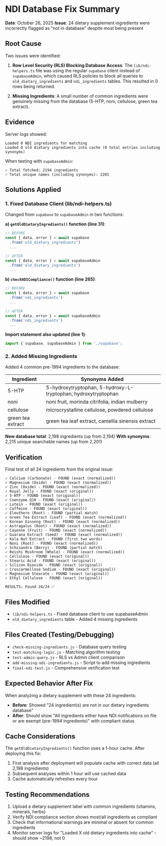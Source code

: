 # NDI Database Fix Summary

**Date**: October 26, 2025
**Issue**: 24 dietary supplement ingredients were incorrectly flagged as "not in database" despite most being present

## Root Cause

Two issues were identified:

1. **Row Level Security (RLS) Blocking Database Access**: The `lib/ndi-helpers.ts` file was using the regular `supabase` client instead of `supabaseAdmin`, which caused RLS policies to block all queries to `old_dietary_ingredients` and `ndi_ingredients` tables. This resulted in 0 rows being returned.

2. **Missing Ingredients**: A small number of common ingredients were genuinely missing from the database (5-HTP, noni, cellulose, green tea extract).

## Evidence

Server logs showed:
```
Loaded 0 NDI ingredients for matching
Loaded 0 old dietary ingredients into cache (0 total entries including synonyms)
```

When testing with `supabaseAdmin`:
```
✓ Total fetched: 2194 ingredients
✓ Total unique names (including synonyms): 2201
```

## Solutions Applied

### 1. Fixed Database Client (lib/ndi-helpers.ts)

Changed from `supabase` to `supabaseAdmin` in two functions:

**a) `getOldDietaryIngredients()` function (line 31)**:
```typescript
// BEFORE
const { data, error } = await supabase
  .from('old_dietary_ingredients')
  ...

// AFTER
const { data, error } = await supabaseAdmin
  .from('old_dietary_ingredients')
  ...
```

**b) `checkNDICompliance()` function (line 265)**:
```typescript
// BEFORE
const { data, error } = await supabase
  .from('ndi_ingredients')
  ...

// AFTER
const { data, error } = await supabaseAdmin
  .from('ndi_ingredients')
  ...
```

**Import statement also updated (line 1)**:
```typescript
import { supabase, supabaseAdmin } from './supabase';
```

### 2. Added Missing Ingredients

Added 4 common pre-1994 ingredients to the database:

| Ingredient | Synonyms Added |
|------------|----------------|
| 5-HTP | 5-hydroxytryptophan, 5-hydroxy-L-tryptophan, hydroxytryptophan |
| noni | noni fruit, morinda citrifolia, indian mulberry |
| cellulose | microcrystalline cellulose, powdered cellulose |
| green tea extract | green tea leaf extract, camellia sinensis extract |

**New database total**: 2,198 ingredients (up from 2,194)
**With synonyms**: 2,215 unique searchable names (up from 2,201)

## Verification

Final test of all 24 ingredients from the original issue:

```
✓ Calcium (Carbonate) - FOUND (exact (normalized))
✓ Magnesium (Oxide) - FOUND (exact (normalized))
✓ Zinc (Oxide) - FOUND (exact (normalized))
✓ Royal Jelly - FOUND (exact (original))
✓ 5-HTP - FOUND (exact (original))
✓ Coenzyme Q10 - FOUND (exact (original))
✓ Lutein - FOUND (exact (original))
✓ Caffeine - FOUND (exact (original))
✓ Eleuthero (Root) - FOUND (partial match)
✓ Green Tea Extract (Leaf) - FOUND (exact (normalized))
✓ Korean Ginseng (Root) - FOUND (exact (normalized))
✓ Astragalus (Root) - FOUND (exact (normalized))
✓ Cayenne (Fruit) - FOUND (exact (normalized))
✓ Guarana Extract (Seed) - FOUND (exact (normalized))
✓ Kola Nut Extract - FOUND (first two words)
✓ Noni (Root) - FOUND (exact (normalized))
✓ Schisandra (Berry) - FOUND (partial match)
✓ Reishi Mushroom (Whole) - FOUND (exact (normalized))
✓ Cellulose - FOUND (exact (original))
✓ Stearic Acid - FOUND (exact (original))
✓ Silicon Dioxide - FOUND (exact (original))
✓ Croscarmellose Sodium - FOUND (exact (original))
✓ Magnesium Stearate - FOUND (exact (original))
✓ Ethyl Cellulose - FOUND (exact (original))

RESULTS: Found 24/24 ✅
```

## Files Modified

- `lib/ndi-helpers.ts` - Fixed database client to use supabaseAdmin
- `old_dietary_ingredients` table - Added 4 missing ingredients

## Files Created (Testing/Debugging)

- `check-missing-ingredients.js` - Database query testing
- `test-matching-logic.js` - Matching algorithm testing
- `test-admin-query.js` - RLS vs Admin client comparison
- `add-missing-odi-ingredients.js` - Script to add missing ingredients
- `final-ndi-test.js` - Comprehensive verification test

## Expected Behavior After Fix

When analyzing a dietary supplement with these 24 ingredients:

- **Before**: Showed "24 ingredient(s) are not in our dietary ingredients database"
- **After**: Should show "All ingredients either have NDI notifications on file or are exempt (pre-1994 ingredients)" with compliant status

## Cache Considerations

The `getOldDietaryIngredients()` function uses a 1-hour cache. After deploying this fix:

1. First analysis after deployment will populate cache with correct data (all 2,198 ingredients)
2. Subsequent analyses within 1 hour will use cached data
3. Cache automatically refreshes every hour

## Testing Recommendations

1. Upload a dietary supplement label with common ingredients (vitamins, minerals, herbs)
2. Verify NDI compliance section shows most/all ingredients as compliant
3. Check that informational warnings are minimal or absent for common ingredients
4. Monitor server logs for "Loaded X old dietary ingredients into cache" - should show ~2198, not 0
